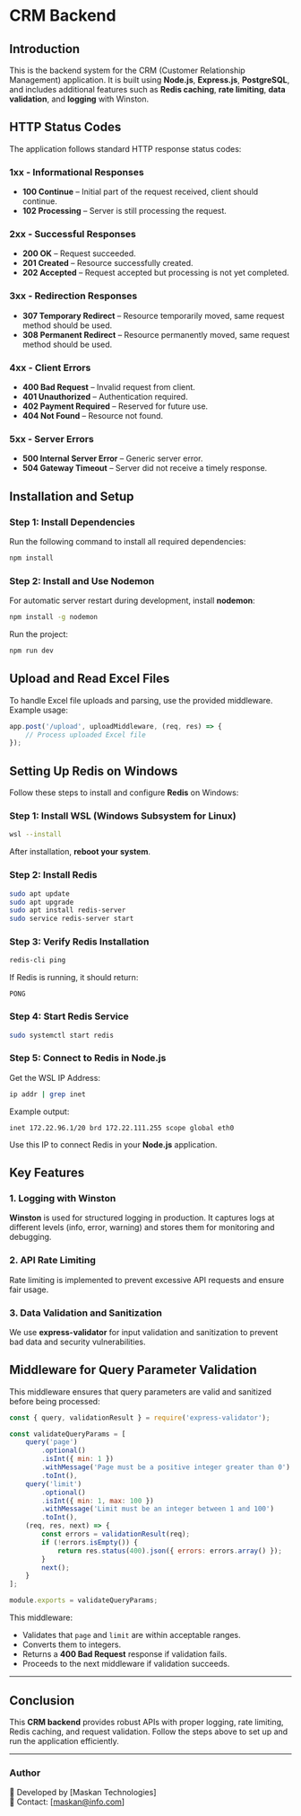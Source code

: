 # CRM Backend

## Introduction
This is the backend system for the CRM (Customer Relationship Management) application. It is built using **Node.js**, **Express.js**, **PostgreSQL**, and includes additional features such as **Redis caching**, **rate limiting**, **data validation**, and **logging** with Winston.

## HTTP Status Codes
The application follows standard HTTP response status codes:

### **1xx - Informational Responses**
- **100 Continue** – Initial part of the request received, client should continue.
- **102 Processing** – Server is still processing the request.

### **2xx - Successful Responses**
- **200 OK** – Request succeeded.
- **201 Created** – Resource successfully created.
- **202 Accepted** – Request accepted but processing is not yet completed.

### **3xx - Redirection Responses**
- **307 Temporary Redirect** – Resource temporarily moved, same request method should be used.
- **308 Permanent Redirect** – Resource permanently moved, same request method should be used.

### **4xx - Client Errors**
- **400 Bad Request** – Invalid request from client.
- **401 Unauthorized** – Authentication required.
- **402 Payment Required** – Reserved for future use.
- **404 Not Found** – Resource not found.

### **5xx - Server Errors**
- **500 Internal Server Error** – Generic server error.
- **504 Gateway Timeout** – Server did not receive a timely response.

## Installation and Setup

### **Step 1: Install Dependencies**
Run the following command to install all required dependencies:
```sh
npm install
```

### **Step 2: Install and Use Nodemon**
For automatic server restart during development, install **nodemon**:
```sh
npm install -g nodemon
```
Run the project:
```sh
npm run dev
```

## Upload and Read Excel Files
To handle Excel file uploads and parsing, use the provided middleware. Example usage:
```js
app.post('/upload', uploadMiddleware, (req, res) => {
    // Process uploaded Excel file
});
```

## Setting Up Redis on Windows
Follow these steps to install and configure **Redis** on Windows:

### **Step 1: Install WSL (Windows Subsystem for Linux)**
```sh
wsl --install
```
After installation, **reboot your system**.

### **Step 2: Install Redis**
```sh
sudo apt update
sudo apt upgrade
sudo apt install redis-server
sudo service redis-server start
```

### **Step 3: Verify Redis Installation**
```sh
redis-cli ping
```
If Redis is running, it should return:
```
PONG
```

### **Step 4: Start Redis Service**
```sh
sudo systemctl start redis
```

### **Step 5: Connect to Redis in Node.js**
Get the WSL IP Address:
```sh
ip addr | grep inet
```
Example output:
```
inet 172.22.96.1/20 brd 172.22.111.255 scope global eth0
```
Use this IP to connect Redis in your **Node.js** application.

## Key Features

### **1. Logging with Winston**
**Winston** is used for structured logging in production. It captures logs at different levels (info, error, warning) and stores them for monitoring and debugging.

### **2. API Rate Limiting**
Rate limiting is implemented to prevent excessive API requests and ensure fair usage.

### **3. Data Validation and Sanitization**
We use **express-validator** for input validation and sanitization to prevent bad data and security vulnerabilities.

## Middleware for Query Parameter Validation
This middleware ensures that query parameters are valid and sanitized before being processed:

```js
const { query, validationResult } = require('express-validator');

const validateQueryParams = [
    query('page')
        .optional()
        .isInt({ min: 1 })
        .withMessage('Page must be a positive integer greater than 0')
        .toInt(),
    query('limit')
        .optional()
        .isInt({ min: 1, max: 100 })
        .withMessage('Limit must be an integer between 1 and 100')
        .toInt(),
    (req, res, next) => {
        const errors = validationResult(req);
        if (!errors.isEmpty()) {
            return res.status(400).json({ errors: errors.array() });
        }
        next();
    }
];

module.exports = validateQueryParams;
```

This middleware:
- Validates that `page` and `limit` are within acceptable ranges.
- Converts them to integers.
- Returns a **400 Bad Request** response if validation fails.
- Proceeds to the next middleware if validation succeeds.

---

## Conclusion
This **CRM backend** provides robust APIs with proper logging, rate limiting, Redis caching, and request validation. Follow the steps above to set up and run the application efficiently.

---
### **Author**
📌 Developed by [Maskan Technologies]  
📧 Contact: [maskan@info.com]

